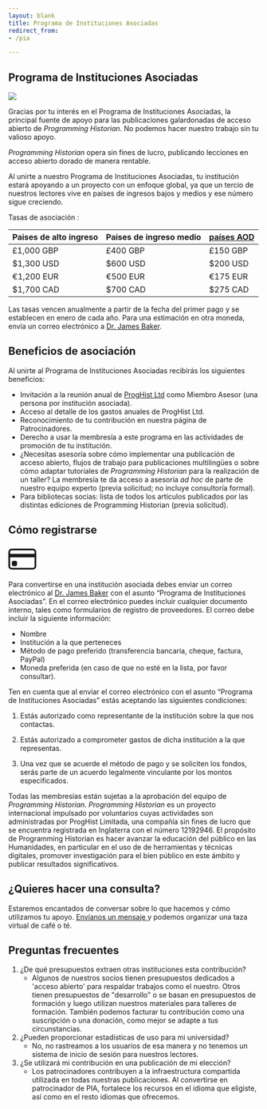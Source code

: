 ```yaml
---
layout: blank
title: Programa de Instituciones Asociadas
redirect_from: 
- /pia

---
```




## Programa de Instituciones Asociadas

<img src="{{site.baseurl}}/images/supporters-ipp.png" class="garnish rounded float-left" />

Gracias por tu interés en el Programa de Instituciones Asociadas, la principal fuente de apoyo para las publicaciones galardonadas de acceso abierto de *Programming Historian*. No podemos hacer nuestro trabajo sin tu valioso apoyo.  

*Programming Historian* opera sin fines de lucro, publicando lecciones en acceso abierto dorado de manera rentable.

Al unirte a nuestro Programa de Instituciones Asociadas, tu institución estará apoyando a un proyecto con un enfoque global, ya que un tercio de nuestros lectores vive en países de ingresos bajos y medios y ese número sigue creciendo. 

Tasas de asociación :

| Paises de alto ingreso | Paises de ingreso medio | [países AOD](http://www.oecd.org/dac/financing-sustainable-development/development-finance-standards/daclist.htm) |
| --- | --- | --- |
| £1,000 GBP  | £400 GBP | £150 GBP     |
| $1,300 USD  | $600 USD | $200 USD     |
| €1,200 EUR  | €500 EUR | €175 EUR     |
| $1,700 CAD  | $700 CAD | $275 CAD     |

Las tasas vencen anualmente a partir de la fecha del primer pago y se establecen en enero de cada año. Para una estimación en otra moneda, envía un correo electrónico a <a href="mailto:programminghistorian@gmail.com">Dr. James Baker</a>.

## Beneficios de asociación

Al unirte al Programa de Instituciones Asociadas recibirás los siguientes beneficios:

- Invitación a la reunión anual de [ProgHist Ltd](https://beta.companieshouse.gov.uk/company/12192946) como Miembro Asesor (una persona por institución asociada).
- Acceso al detalle de los gastos anuales de ProgHist Ltd.
- Reconocimiento de tu contribución en nuestra página de Patrocinadores.
- Derecho a usar la membresía a este programa en las actividades de promoción de tu institución.
- ¿Necesitas asesoría sobre cómo implementar una publicación de acceso abierto, flujos de trabajo para publicaciones multilingües o sobre cómo adaptar tutoriales de *Programming Historian* para la realización de un taller? La membresía te da acceso a asesoría *ad hoc* de parte de nuestro equipo experto (previa solicitud; no incluye consultoría formal).
- Para bibliotecas socias: lista de todos los artículos publicados por las distintas ediciones de Programming Historian (previa solicitud).

## Cómo registrarse

<div class="alert alert-info">
<div class="float-left">
	<svg width="4em" height="4em" viewBox="0 0 16 16" class="bi bi-credit-card" fill="currentColor" xmlns="http://www.w3.org/2000/svg">
  <path fill-rule="evenodd" d="M0 4a2 2 0 0 1 2-2h12a2 2 0 0 1 2 2v8a2 2 0 0 1-2 2H2a2 2 0 0 1-2-2V4zm2-1a1 1 0 0 0-1 1v1h14V4a1 1 0 0 0-1-1H2zm13 4H1v5a1 1 0 0 0 1 1h12a1 1 0 0 0 1-1V7z"/>
  <path d="M2 10a1 1 0 0 1 1-1h1a1 1 0 0 1 1 1v1a1 1 0 0 1-1 1H3a1 1 0 0 1-1-1v-1z"/>
</svg>
</div>


Para convertirse en una institución asociada debes enviar un correo electrónico al <a href="mailto:programminghistorian@gmail.com">Dr. James Baker</a> con el asunto “Programa de Instituciones Asociadas”. En el correo electrónico puedes incluir cualquier documento interno, tales como formularios de registro de proveedores. El correo debe incluir la siguiente información:

<ul>
<li>Nombre</li>
<li>Institución a la que perteneces</li>
<li>Método de pago preferido (transferencia bancaria, cheque, factura, PayPal)</li>
<li>Moneda preferida (en caso de que no esté en la lista, por favor consultar).</li>
</ul>



</div>

Ten en cuenta que al enviar el correo electrónico con el asunto “Programa de Instituciones Asociadas” estás aceptando las siguientes condiciones:

1. Estás autorizado como representante de la institución sobre la que nos contactas.

2. Estás autorizado a comprometer gastos de dicha institución a la que representas.

3. Una vez que se acuerde el método de pago y se soliciten los fondos, serás parte de un acuerdo legalmente vinculante por los montos especificados.

   

Todas las membresías están sujetas a la aprobación del equipo de *Programming Historian*. *Programming Historian* es un proyecto internacional impulsado por voluntarios cuyas actividades son administradas por ProgHist Limitada, una compañía sin fines de lucro que se encuentra registrada en Inglaterra con el número 12192946. El propósito de Programming Historian es hacer avanzar la educación del público en las Humanidades, en particular en el uso de de herramientas y técnicas digitales, promover investigación para el bien público en este ámbito y publicar resultados significativos.

## ¿Quieres hacer una consulta?

Estaremos encantados de conversar sobre lo que hacemos y cómo utilizamos tu apoyo. <a href="mailto:programminghistorian@gmail.com">Envíanos un mensaje </a> y podemos organizar una taza virtual de café o té.


## Preguntas frecuentes

1. ¿De qué presupuestos extraen otras instituciones esta contribución?
   - Algunos de nuestros socios tienen presupuestos dedicados a 'acceso abierto' para respaldar trabajos como el nuestro. Otros tienen presupuestos de "desarrollo" o se basan en presupuestos de formación y luego utilizan nuestros materiales para talleres de formación. También podemos facturar tu contribución como una suscripción o una donación, como mejor se adapte a tus circunstancias.
2. ¿Pueden proporcionar estadísticas de uso para mi universidad?
   - No, no rastreamos a los usuarios de esa manera y no tenemos un sistema de inicio de sesión para nuestros lectores.
3. ¿Se utilizará mi contribución en una publicación de mi elección?
   - Los patrocinadores contribuyen a la infraestructura compartida utilizada en todas nuestras publicaciones. Al convertirse en patrocinador de PIA, fortalece los recursos en el idioma que eligiste, así como en el resto idiomas que ofrecemos.
